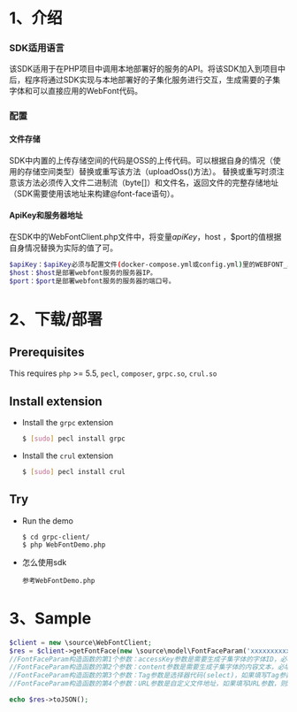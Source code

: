 # 1、介绍

### SDK适用语言
该SDK适用于在PHP项目中调用本地部署好的服务的API。将该SDK加入到项目中后，程序将通过SDK实现与本地部署好的子集化服务进行交互，生成需要的子集字体和可以直接应用的WebFont代码。

### 配置
#### 文件存储
SDK中内置的上传存储空间的代码是OSS的上传代码。可以根据自身的情况（使用的存储空间类型）替换或重写该方法（uploadOss()方法）。
替换或重写时须注意该方法必须传入文件二进制流（byte[]）和文件名，返回文件的完整存储地址（SDK需要使用该地址来构建@font-face语句）。

#### ApiKey和服务器地址
在SDK中的WebFontClient.php文件中，将变量$apiKey，$host ，$port的值根据自身情况替换为实际的值了可。
``` sh
$apiKey：$apiKey必须与配置文件(docker-compose.yml或config.yml)里的WEBFONT_APIKEY相匹配，两者必须一致才能调用成功。
$host：$host是部署webfont服务的服务器IP。
$port：$port是部署webfont服务的服务器的端口号。
```



# 2、下载/部署

## Prerequisites

This requires `php` >= 5.5, `pecl`, `composer`, `grpc.so`, `crul.so`

## Install extension

 - Install the `grpc` extension

   ```sh
   $ [sudo] pecl install grpc
   ```
- Install the `crul` extension

  ```sh
  $ [sudo] pecl install crul
  ```

## Try

 - Run the demo

   ```
   $ cd grpc-client/
   $ php WebFontDemo.php
   ```

 - 怎么使用sdk

   ```
   参考WebFontDemo.php
   ```


    


# 3、Sample

``` PHP
$client = new \source\WebFontClient;
$res = $client->getFontFace(new \source\model\FontFaceParam('xxxxxxxxxxxxxxxxxxxxxxxxxxxxxxxx',"中文test", "#id1",""));
//FontFaceParam构造函数的第1个参数：accessKey参数是需要生成子集字体的字体ID，必填参数；
//FontFaceParam构造函数的第2个参数：content参数是需要生成子集字体的内容文本，必填参数；
//FontFaceParam构造函数的第3个参数：Tag参数是选择器代码(select)，如果填写Tag参数，则返回的@font-face语句会带有将webfont应用到选择器中的代码，选填参数；
//FontFaceParam构造函数的第4个参数：URL参数是自定义文件地址，如果填写URL参数，则SDK会按URL指定的地址来保存生成的字体文件(URL参数在不同请求中必须唯一，不唯一则会导致生成的文件相互覆盖)，如果不填写，则系统会在指定文件夹下自动创建，选填参数。

echo $res->toJSON();
```





